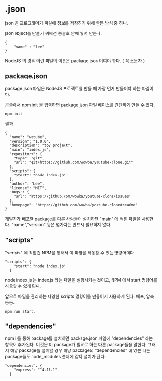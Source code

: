 # .json

json 은 프로그래머가 파일에 정보를 저장하기 위해 만든 방식 중 하나.

json object를 만들기 위해선 중괄호 안에 넣어 만든다.

```
{
    "name" : "lee"
}
```

NodeJS 의 경우 이런 파일의 이름은 package.json 이여야 한다. ( 꼭 소문자 )

## package.json

package.json 파일은 NodeJS 프로젝트를 만들 때 가장 먼저 만들어야 하는 파일이다.

콘솔에서 npm init 을 입력하면 package.json 파일 베이스를 간단하게 만들 수 있다.

```
npm init
```

결과

```
{
  "name": "wetube",
  "version": "1.0.0",
  "description": "toy project",
  "main": "index.js",
  "repository": {
    "type": "git",
    "url": "git+https://github.com/wowba/youtube-clone.git"
  },
  "scripts": {
    "start": "node index.js"
  },
  "author": "Lee",
  "license": "MIT",
  "bugs": {
    "url": "https://github.com/wowba/youtube-clone/issues"
  },
  "homepage": "https://github.com/wowba/youtube-clone#readme"
}
```

개발자가 배포한 package를 다른 사람들이 설치하면 "main" 에 적힌 파일을 사용한다.
"name","version" 등은 몇가지는 반드시 필요하지 않다.

## "scripts"

"scripts" 에 적힌건 NPM을 통해서 이 파일을 작동할 수 있는 명령어이다.

```
"scripts": {
    "start": "node index.js"
  }
```

node index.js 는 index.js 라는 파일을 실행시키는 것이고, NPM 에서 start 명령어를 사용할 수 있게 된다.

앞으로 파일을 관리하는 다양한 scripts 명령어를 만들어서 사용하게 된다. 배포, 압축 등등..

```
npm run start.
```

## "dependencies"

npm i 를 통해 package를 설치하면 package.json 파일에 "dependencies" 라는 항목이 추가된다.
이것은 이 package가 필요로 하는 다른 package들을 말한다. 그래서 해당 package를 설치할 경우
해당 package의 "dependencies" 에 있는 다른 package들도 node_modules 폴더에 같이 설치가 된다.

```
"dependencies": {
    "express": "^4.17.1"
  }
```

